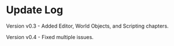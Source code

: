 # Update Log

Version v0.3 - Added Editor, World Objects, and Scripting chapters.

Version v0.4 - Fixed multiple issues.